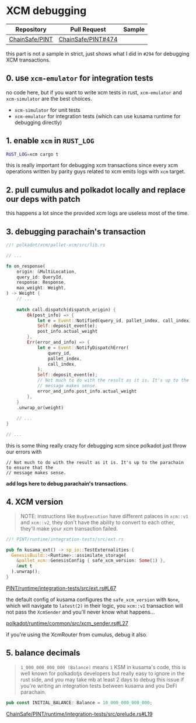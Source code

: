 # XCM debugging

| Repository             | Pull Request               | Sample |
|------------------------|----------------------------|--------|
| [ChainSafe/PINT][PINT] | [ChainSafe/PINT#474][#474] |        |


this part is not a sample in strict, just shows what I did in `#294` for debugging
XCM transactions.


## 0. use `xcm-emulator` for integration tests

no code here, but if you want to write xcm tests in rust, `xcm-emulator` 
and `xcm-simulator` are the best choices.

- `xcm-simulator` for unit tests
- `xcm-emulator` for integration tests (which can use kusama runtime for debugging directly)


## 1. enable `xcm` in `RUST_LOG`

```sh
RUST_LOG=xcm cargo t
```

this is really important for debugging xcm transactions since every xcm operations written by
parity guys related to xcm emits logs with `xcm` target.


## 2. pull cumulus and polkadot locally and replace our deps with patch

this happens a lot since the provided xcm logs are useless most of the time.


## 3. debugging parachain's transaction

```rust
//! polkadot/xcm/pallet-xcm/src/lib.rs

// ...

fn on_response(
	origin: &MultiLocation,
    query_id: QueryId,
    response: Response,
    max_weight: Weight,
) -> Weight {
    // ...
    
    match call.dispatch(dispatch_origin) {
    	Ok(post_info) => {
    		let e = Event::Notified(query_id, pallet_index, call_index);
    		Self::deposit_event(e);
    		post_info.actual_weight
    	},
    	Err(error_and_info) => {
    		let e = Event::NotifyDispatchError(
    			query_id,
    			pallet_index,
    			call_index,
    		);
    		Self::deposit_event(e);
    		// Not much to do with the result as it is. It's up to the parachain to ensure that the
    		// message makes sense.
    		error_and_info.post_info.actual_weight
    	},
    }
    .unwrap_or(weight)
    
    // ...
}

// ...
```

this is some thing really crazy for debugging xcm since polkadot just throw our errors with

```
// Not much to do with the result as it is. It's up to the parachain to ensure that the
// message makes sense.
```

**add logs here to debug parachain's transactions.**


## 4. XCM version

> NOTE: instructions like `BuyExecution` have different palaces in `xcm::v1` and `xcm::v2`, 
> they don't have the ability to convert to each other, they'll make your xcm transaction failed.

```rust
//! PINT/runtime/integration-tests/src/ext.rs

pub fn kusama_ext() -> sp_io::TestExternalities {
  GenesisBuild::<Runtime>::assimilate_storage(
    &pallet_xcm::GenesisConfig { safe_xcm_version: Some(1) }, 
    &mut t
  ).unwrap();
}
```

[PINT/runtime/integration-tests/src/ext.rs#L67][xcm-version]

the default config of kusama configures the `safe_xcm_version` with `None`, which 
will navigate to `latest(2)` in their logic, you `xcm::v1` transaction will not pass 
the `XcmSender` and you'll never know what happens...

[polkadot/runtime/common/src/xcm_sender.rs#L27][send-xcm]

if you're using the XcmRouter from cumulus, debug it also.


## 5. balance decimals

> `1_000_000_000_000 (Balance)` means `1` KSM in kusama's code, this is well known for polkadotjs
> developers but really easy to ignore in the rust side, and you may take mb at least 2 days to 
> debug this issue if you're writing an integration tests between kusama and you DeFi parachain.

```rust
pub const INITIAL_BALANCE: Balance = 10_000_000_000_000;
```

[ChainSafe/PINT/runtime/integration-tests/src/prelude.rs#L19][balance]

[pallet-xcm]: https://github.com/paritytech/polkadot/blob/master/xcm/pallet-xcm/src/lib.rs#L1432
[PINT]: https://github.com/ChainSafe/PINT
[#474]: https://github.com/ChainSafe/PINT/pull/474
[xcm-version]: https://github.com/ChainSafe/PINT/blob/acb2900a8bf45044aa15c0dd22d2d947f168bf2f/runtime/integration-tests/src/ext.rs#L67
[send-xcm]: https://github.com/paritytech/polkadot/blob/cc24fb87b702db6510d08c689e442b6be384d798/runtime/common/src/xcm_sender.rs#L27
[balance]: https://github.com/ChainSafe/PINT/blob/acb2900a8bf45044aa15c0dd22d2d947f168bf2f/runtime/integration-tests/src/prelude.rs#L19

